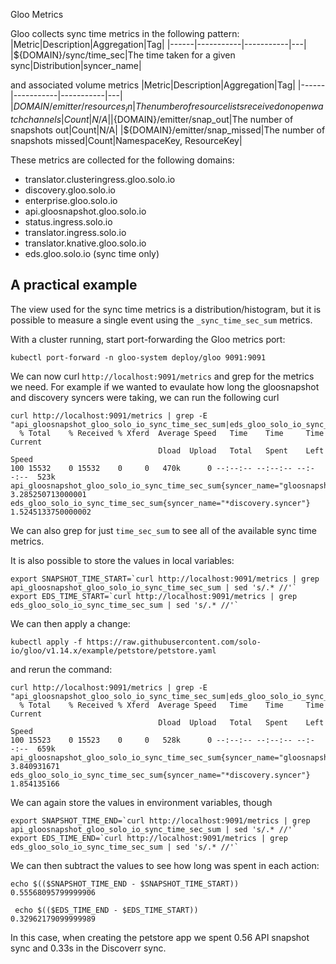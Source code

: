 
Gloo Metrics

Gloo collects sync time metrics in the following pattern:
|Metric|Description|Aggregation|Tag|
|------|-----------|-----------|---|
|${DOMAIN}/sync/time_sec|The time taken for a given sync|Distribution|syncer_name|

and associated volume metrics
|Metric|Description|Aggregation|Tag|
|------|-----------|-----------|---|
|${DOMAIN}/emitter/resources_in|The number of resource lists received on open watch channels|Count|N/A|
|${DOMAIN}/emitter/snap_out|The number of snapshots out|Count|N/A|
|${DOMAIN}/emitter/snap_missed|The number of snapshots missed|Count|NamespaceKey, ResourceKey|

These metrics are collected for the following domains:
- translator.clusteringress.gloo.solo.io
- discovery.gloo.solo.io
- enterprise.gloo.solo.io
- api.gloosnapshot.gloo.solo.io
- status.ingress.solo.io
- translator.ingress.solo.io
- translator.knative.gloo.solo.io
- eds.gloo.solo.io (sync time only)


## A practical example

The view used for the sync time metrics is a distribution/histogram, but it is possible to measure a single event using the `_sync_time_sec_sum` metrics.

With a cluster running, start port-forwarding the Gloo metrics port:
```
kubectl port-forward -n gloo-system deploy/gloo 9091:9091
```

We can now curl `http://localhost:9091/metrics` and grep for the metrics we need. 
For example if we wanted to evaulate how long the gloosnapshot and discovery syncers were taking, we can run the following curl

```
curl http://localhost:9091/metrics | grep -E "api_gloosnapshot_gloo_solo_io_sync_time_sec_sum|eds_gloo_solo_io_sync_time_sec_sum"
  % Total    % Received % Xferd  Average Speed   Time    Time     Time  Current
                                 Dload  Upload   Total   Spent    Left  Speed
100 15532    0 15532    0     0   470k      0 --:--:-- --:--:-- --:--:--  523k
api_gloosnapshot_gloo_solo_io_sync_time_sec_sum{syncer_name="gloosnapshot.ApiSyncers"} 3.285250713000001
eds_gloo_solo_io_sync_time_sec_sum{syncer_name="*discovery.syncer"} 1.5245133750000002
```

We can also grep for just `time_sec_sum` to see all of the available sync time metrics.

It is also possible to store the values in local variables:
```
export SNAPSHOT_TIME_START=`curl http://localhost:9091/metrics | grep api_gloosnapshot_gloo_solo_io_sync_time_sec_sum | sed 's/.* //'`
export EDS_TIME_START=`curl http://localhost:9091/metrics | grep eds_gloo_solo_io_sync_time_sec_sum | sed 's/.* //'` 
```

We can then apply a change:

```
kubectl apply -f https://raw.githubusercontent.com/solo-io/gloo/v1.14.x/example/petstore/petstore.yaml
```

and rerun the command:
```
curl http://localhost:9091/metrics | grep -E "api_gloosnapshot_gloo_solo_io_sync_time_sec_sum|eds_gloo_solo_io_sync_time_sec_sum" 
  % Total    % Received % Xferd  Average Speed   Time    Time     Time  Current
                                 Dload  Upload   Total   Spent    Left  Speed
100 15523    0 15523    0     0   528k      0 --:--:-- --:--:-- --:--:--  659k
api_gloosnapshot_gloo_solo_io_sync_time_sec_sum{syncer_name="gloosnapshot.ApiSyncers"} 3.840931671
eds_gloo_solo_io_sync_time_sec_sum{syncer_name="*discovery.syncer"} 1.854135166
```

We can again store the values in environment variables, though 
```
export SNAPSHOT_TIME_END=`curl http://localhost:9091/metrics | grep api_gloosnapshot_gloo_solo_io_sync_time_sec_sum | sed 's/.* //'`
export EDS_TIME_END=`curl http://localhost:9091/metrics | grep eds_gloo_solo_io_sync_time_sec_sum | sed 's/.* //'`   
```

We can then subtract the values to see how long was spent in each action:
```
echo $(($SNAPSHOT_TIME_END - $SNAPSHOT_TIME_START)) 
0.55568095799999906

 echo $(($EDS_TIME_END - $EDS_TIME_START))
0.32962179099999989
```

In this case, when creating the petstore app we spent 0.56 API snapshot sync and 0.33s in the Discoverr sync.